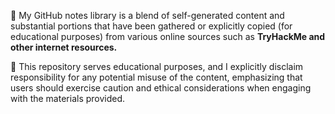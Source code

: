 🔴 My GitHub notes library is a blend of self-generated content and substantial portions that have been gathered or explicitly copied (for educational purposes) from various online sources such as **TryHackMe and other internet resources.**
  
🔴 This repository serves educational purposes, and I explicitly disclaim responsibility for any potential misuse of the content, emphasizing that users should exercise caution and ethical considerations when engaging with the materials provided.
